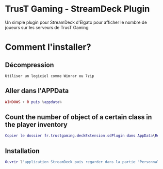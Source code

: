   # TrusT Gaming - StreamDeck Plugin

Un simple plugin pour StreamDeck d'Elgato pour afficher le nombre de joueurs sur les serveurs de TrusT Gaming

# Comment l'installer?

   
## Décompression
```
Utiliser un logiciel comme Winrar ou 7zip
```
## Aller dans l'APPData
```lua
WINDOWS + R puis %appdata%
```
## Count the number of object of a certain class in the player inventory
```lua
Copier le dossier fr.trustgaming.deckExtension.sdPlugin dans AppData\Roaming\Elgato\StreamDeck\Plugins
```

## Installation
```lua
Ouvrir l'application StreamDeck puis regarder dans la partie "Personnalisé" des elements utilisables à droite
```
